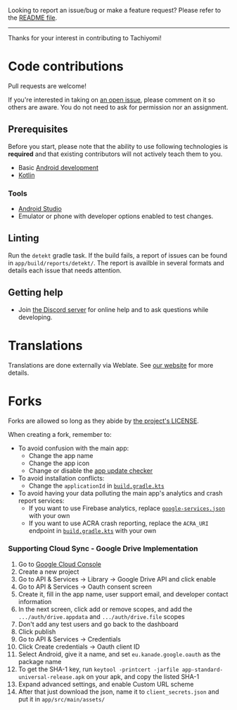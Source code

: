 Looking to report an issue/bug or make a feature request? Please refer to the [README file](https://github.com/tachiyomiorg/tachiyomi#issues-feature-requests-and-contributing).

---

Thanks for your interest in contributing to Tachiyomi!


# Code contributions

Pull requests are welcome!

If you're interested in taking on [an open issue](https://github.com/tachiyomiorg/tachiyomi/issues), please comment on it so others are aware.
You do not need to ask for permission nor an assignment.

## Prerequisites

Before you start, please note that the ability to use following technologies is **required** and that existing contributors will not actively teach them to you.

- Basic [Android development](https://developer.android.com/)
- [Kotlin](https://kotlinlang.org/)

### Tools

- [Android Studio](https://developer.android.com/studio)
- Emulator or phone with developer options enabled to test changes.

## Linting

Run the `detekt` gradle task. If the build fails, a report of issues can be found in `app/build/reports/detekt/`. The report is availble in several formats and details each issue that needs attention. 

## Getting help

- Join [the Discord server](https://discord.gg/tachiyomi) for online help and to ask questions while developing.

# Translations

Translations are done externally via Weblate. See [our website](https://tachiyomi.org/docs/contribute#translation) for more details.


# Forks

Forks are allowed so long as they abide by [the project's LICENSE](https://github.com/tachiyomiorg/tachiyomi/blob/master/LICENSE).

When creating a fork, remember to:

- To avoid confusion with the main app:
    - Change the app name
    - Change the app icon
    - Change or disable the [app update checker](https://github.com/tachiyomiorg/tachiyomi/blob/master/app/src/main/java/eu/kanade/tachiyomi/data/updater/AppUpdateChecker.kt)
- To avoid installation conflicts:
    - Change the `applicationId` in [`build.gradle.kts`](https://github.com/tachiyomiorg/tachiyomi/blob/master/app/build.gradle.kts)
- To avoid having your data polluting the main app's analytics and crash report services:
    - If you want to use Firebase analytics, replace [`google-services.json`](https://github.com/tachiyomiorg/tachiyomi/blob/master/app/src/standard/google-services.json) with your own
    - If you want to use ACRA crash reporting, replace the `ACRA_URI` endpoint in [`build.gradle.kts`](https://github.com/tachiyomiorg/tachiyomi/blob/master/app/build.gradle.kts) with your own


### Supporting Cloud Sync - Google Drive Implementation
1. Go to [Google Cloud Console](https://console.cloud.google.com)
2. Create a new project
3. Go to API & Services -> Library -> Google Drive API and click enable
4. Go to API & Services -> Oauth consent screen
5. Create it, fill in the app name, user support email, and developer contact information
6. In the next screen, click add or remove scopes, and add the `.../auth/drive.appdata` and `.../auth/drive.file` scopes
7. Don't add any test users and go back to the dashboard
8. Click publish
9. Go to API & Services -> Credentials
10. Click Create credentials -> Oauth client ID
11. Select Android, give it a name, and set `eu.kanade.google.oauth` as the package name
12. To get the SHA-1 key, run `keytool -printcert -jarfile app-standard-universal-release.apk` on your apk, and copy the listed SHA-1
13. Expand advanced settings, and enable Custom URL scheme
14. After that just download the json, name it to `client_secrets.json` and put it in `app/src/main/assets/`